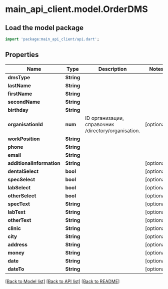 # main_api_client.model.OrderDMS

## Load the model package
```dart
import 'package:main_api_client/api.dart';
```

## Properties
Name | Type | Description | Notes
------------ | ------------- | ------------- | -------------
**dmsType** | **String** |  | 
**lastName** | **String** |  | 
**firstName** | **String** |  | 
**secondName** | **String** |  | 
**birthday** | **String** |  | 
**organisationId** | **num** | ID организации, справочник /directory/organisation. | [optional] 
**workPosition** | **String** |  | 
**phone** | **String** |  | 
**email** | **String** |  | 
**additionalInformation** | **String** |  | [optional] 
**dentalSelect** | **bool** |  | [optional] 
**specSelect** | **bool** |  | [optional] 
**labSelect** | **bool** |  | [optional] 
**otherSelect** | **bool** |  | [optional] 
**specText** | **String** |  | [optional] 
**labText** | **String** |  | [optional] 
**otherText** | **String** |  | [optional] 
**clinic** | **String** |  | [optional] 
**city** | **String** |  | [optional] 
**address** | **String** |  | [optional] 
**money** | **String** |  | [optional] 
**date** | **String** |  | [optional] 
**dateTo** | **String** |  | [optional] 

[[Back to Model list]](../README.md#documentation-for-models) [[Back to API list]](../README.md#documentation-for-api-endpoints) [[Back to README]](../README.md)


